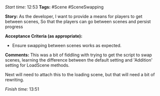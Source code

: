 
*Start time:* 12:53
**Tags:** #Scene #SceneSwapping

**Story:** 
As the developer, I want to provide a means for players to get between scenes,
So that the players can go between scenes and persist progress

**Acceptance Criteria (as appropriate):**
- Ensure swapping between scenes works as expected.

**Comments:** 
This was a bit of fiddling with trying to get the script to swap scenes, learning the difference between the default setting and 'Addition' setting for LoadScene methods.

Next will need to attach this to the loading scene, but that will need a bit of rewriting.

*Finish time:* 13:51
